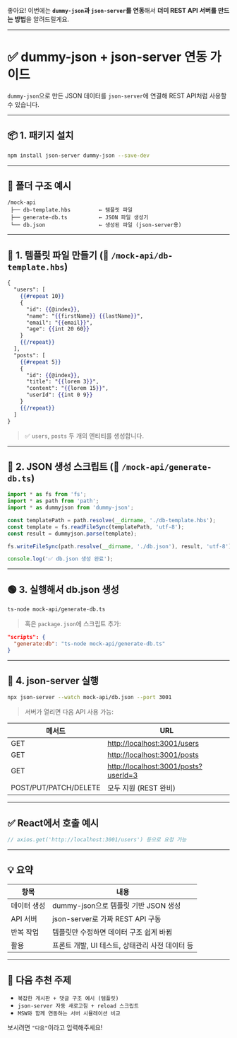 좋아요! 이번에는 **`dummy-json`과 `json-server`를 연동**해서 **더미 REST API 서버를 만드는 방법**을 알려드릴게요.

---

# ✅ dummy-json + json-server 연동 가이드

`dummy-json`으로 만든 JSON 데이터를 `json-server`에 연결해 REST API처럼 사용할 수 있습니다.

---

## 📦 1. 패키지 설치

```bash
npm install json-server dummy-json --save-dev
```

---

## 📁 폴더 구조 예시

```
/mock-api
 ├── db-template.hbs         ← 템플릿 파일
 ├── generate-db.ts          ← JSON 파일 생성기
 └── db.json                 ← 생성된 파일 (json-server용)
```

---

## 📄 1. 템플릿 파일 만들기 (📄 `/mock-api/db-template.hbs`)

```hbs
{
  "users": [
    {{#repeat 10}}
    {
      "id": {{@index}},
      "name": "{{firstName}} {{lastName}}",
      "email": "{{email}}",
      "age": {{int 20 60}}
    }
    {{/repeat}}
  ],
  "posts": [
    {{#repeat 5}}
    {
      "id": {{@index}},
      "title": "{{lorem 3}}",
      "content": "{{lorem 15}}",
      "userId": {{int 0 9}}
    }
    {{/repeat}}
  ]
}
```

> ✅ `users`, `posts` 두 개의 엔티티를 생성합니다.

---

## 📄 2. JSON 생성 스크립트 (📄 `/mock-api/generate-db.ts`)

```ts
import * as fs from 'fs';
import * as path from 'path';
import * as dummyjson from 'dummy-json';

const templatePath = path.resolve(__dirname, './db-template.hbs');
const template = fs.readFileSync(templatePath, 'utf-8');
const result = dummyjson.parse(template);

fs.writeFileSync(path.resolve(__dirname, './db.json'), result, 'utf-8');

console.log('✅ db.json 생성 완료');
```

---

## 🟢 3. 실행해서 db.json 생성

```bash
ts-node mock-api/generate-db.ts
```

> 혹은 `package.json`에 스크립트 추가:

```json
"scripts": {
  "generate:db": "ts-node mock-api/generate-db.ts"
}
```

---

## 🚀 4. json-server 실행

```bash
npx json-server --watch mock-api/db.json --port 3001
```

> 서버가 열리면 다음 API 사용 가능:

| 메서드                   | URL                                                                          |
| --------------------- | ---------------------------------------------------------------------------- |
| GET                   | [http://localhost:3001/users](http://localhost:3001/users)                   |
| GET                   | [http://localhost:3001/posts](http://localhost:3001/posts)                   |
| GET                   | [http://localhost:3001/posts?userId=3](http://localhost:3001/posts?userId=3) |
| POST/PUT/PATCH/DELETE | 모두 지원 (REST 완비)                                                              |

---

## ✅ React에서 호출 예시

```ts
// axios.get('http://localhost:3001/users') 등으로 요청 가능
```

---

## 💡 요약

| 항목     | 내용                            |
| ------ | ----------------------------- |
| 데이터 생성 | dummy-json으로 템플릿 기반 JSON 생성   |
| API 서버 | json-server로 가짜 REST API 구동   |
| 반복 작업  | 템플릿만 수정하면 데이터 구조 쉽게 바뀜        |
| 활용     | 프론트 개발, UI 테스트, 상태관리 사전 데이터 등 |

---

## 📌 다음 추천 주제

* `복잡한 게시판 + 댓글 구조 예시 (템플릿)`
* `json-server 자동 새로고침 + reload 스크립트`
* `MSW와 함께 연동하는 서버 시뮬레이션 비교`

보시려면 `"다음"`이라고 입력해주세요!
